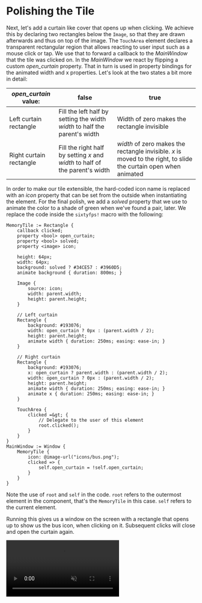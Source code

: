 # Polishing the Tile

Next, let's add a curtain like cover that opens up when clicking. We achieve this by declaring two rectangles
below the <code class="hljs-built_in">Image</code>, so that they are drawn afterwards and thus on top of the image.
The <code class="hljs-built_in">TouchArea</code> element declares a transparent rectangular region that allows
reacting to user input such as a mouse click or tap. We use that to forward a callback to the <em>MainWindow</em>
that the tile was clicked on. In the <em>MainWindow</em> we react by flipping a custom <em>open_curtain</em> property.
That in turn is used in property bindings for the animated width and x properties. Let's look at the two states a bit
more in detail:

|*open_curtain* value:  |false|true|
|-----------------------|-----|----|
|Left curtain rectangle |Fill the left half by setting the width *width* to half the parent's width|Width of zero makes the rectangle invisible|
|Right curtain rectangle|Fill the right half by setting *x* and *width* to half of the parent's width|*width* of zero makes the rectangle invisible. *x* is moved to the right, to slide the curtain open when animated|
    
In order to make our tile extensible, the hard-coded icon name is replaced with an *icon*
property that can be set from the outside when instantiating the element. For the final polish, we add a
*solved* property that we use to animate the color to a shade of green when we've found a pair, later. We
replace the code inside the `sixtyfps!` macro with the following:

```60
MemoryTile := Rectangle {
    callback clicked;
    property <bool> open_curtain;
    property <bool> solved;
    property <image> icon;

    height: 64px;
    width: 64px;
    background: solved ? #34CE57 : #3960D5;
    animate background { duration: 800ms; }

    Image {
        source: icon;
        width: parent.width;
        height: parent.height;
    }

    // Left curtain
    Rectangle {
        background: #193076;
        width: open_curtain ? 0px : (parent.width / 2);
        height: parent.height;
        animate width { duration: 250ms; easing: ease-in; }
    }

    // Right curtain
    Rectangle {
        background: #193076;
        x: open_curtain ? parent.width : (parent.width / 2);
        width: open_curtain ? 0px : (parent.width / 2);
        height: parent.height;
        animate width { duration: 250ms; easing: ease-in; }
        animate x { duration: 250ms; easing: ease-in; }
    }

    TouchArea {
        clicked =&gt; {
            // Delegate to the user of this element
            root.clicked();
        }
    }
}
MainWindow := Window {
    MemoryTile {
        icon: @image-url("icons/bus.png");
        clicked => {
            self.open_curtain = !self.open_curtain;
        }
    }
}
```

Note the use of `root` and `self` in the code. `root` refers to the outermost
element in the component, that's the `MemoryTile` in this case. `self` refers
to the current element.

Running this gives us a window on the screen with a rectangle that opens up to show us the bus icon, when clicking on
it. Subsequent clicks will close and open the curtain again.

<video autoplay loop muted playsinline src="https://sixtyfps.io/blog/memory-game-tutorial/polishing-the-tile.mp4"></video>
